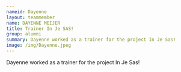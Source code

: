 ```yaml
---
nameid: Dayenne
layout: teammember
name: DAYENNE MEIJER 
title: Trainer In Je SAS! 
group: alumni
summary: Dayenne worked as a trainer for the project In Je Sas!
image: /img/Dayenne.jpeg
---
```


Dayenne worked as a trainer for the project In Je Sas!
